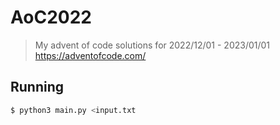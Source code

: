 # AoC2022

> My advent of code solutions for 2022/12/01 - 2023/01/01 https://adventofcode.com/

## Running

```sh
$ python3 main.py <input.txt
```
